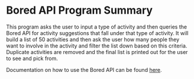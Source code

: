 # Bored API Program Summary

This program asks the user to input a type of activity and then queries the Bored API for activity suggestions that fall under that type of activity.  It will build a list of 50 activities and then ask the user how many people they want to involve in the activity and filter the list down based on this criteria.  Duplicate activities are removed and the final list is printed out for the user to see and pick from.

Documentation on how to use the Bored API can be found [here](https://www.boredapi.com/documentation).


